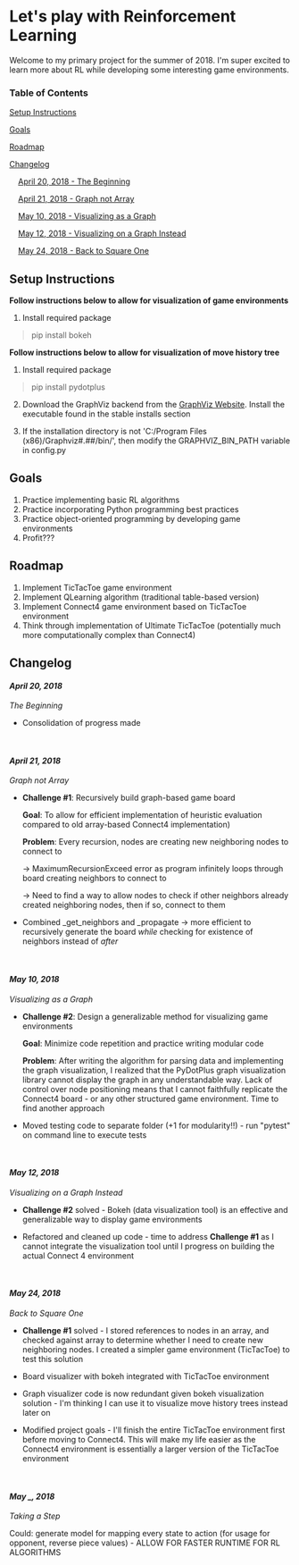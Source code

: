 # Let's play with Reinforcement Learning

Welcome to my primary project for the summer of 2018. I'm super excited to learn more about RL while developing some interesting game environments.

### Table of Contents
[Setup Instructions](#setup-instructions)

[Goals](#goals)

[Roadmap](#roadmap)

[Changelog](#changelog)

&nbsp;&nbsp;&nbsp;&nbsp;[April 20, 2018 - The Beginning](#april-20-2018)

&nbsp;&nbsp;&nbsp;&nbsp;[April 21, 2018 - Graph not Array](#april-21-2018)

&nbsp;&nbsp;&nbsp;&nbsp;[May 10, 2018 - Visualizing as a Graph](#may-10-2018)

&nbsp;&nbsp;&nbsp;&nbsp;[May 12, 2018 - Visualizing on a Graph Instead](#may-12-2018)

&nbsp;&nbsp;&nbsp;&nbsp;[May 24, 2018 - Back to Square One](#may-24-2018)


## Setup Instructions
**Follow instructions below to allow for visualization of game environments**
1. Install required package
> pip install bokeh

**Follow instructions below to allow for visualization of move history tree**
1. Install required package

> pip install pydotplus

2. Download the GraphViz backend from the [GraphViz Website](https://graphviz.gitlab.io/download/). Install the executable found in the stable installs section

3. If the installation directory is not 'C:/Program Files (x86)/Graphviz#.##/bin/', then modify the GRAPHVIZ_BIN_PATH variable in config.py

## Goals
1. Practice implementing basic RL algorithms
2. Practice incorporating Python programming best practices
3. Practice object-oriented programming by developing game environments
4. Profit???

## Roadmap
1. Implement TicTacToe game environment
2. Implement QLearning algorithm (traditional table-based version)
3. Implement Connect4 game environment based on TicTacToe environment
4. Think through implementation of Ultimate TicTacToe (potentially much more computationally complex than Connect4)

## Changelog
#### *April 20, 2018*
*The Beginning*
* Consolidation of progress made

<br>

#### *April 21, 2018*
*Graph not Array*
* **Challenge #1**: Recursively build graph-based game board
    
    **Goal**: To allow for efficient implementation of heuristic evaluation compared to old array-based Connect4 implementation)

    **Problem**: Every recursion, nodes are creating new neighboring nodes to connect to

    &rarr; MaximumRecursionExceed error as program infinitely loops through board creating neighbors to connect to

    &rarr; Need to find a way to allow nodes to check if other neighbors already created neighboring nodes, then if so, connect to them

* Combined _get_neighbors and _propagate &rarr; more efficient to recursively generate the board *while* checking for existence of neighbors instead of *after*

<br>

#### *May 10, 2018*
*Visualizing as a Graph*
* **Challenge #2**: Design a generalizable method for visualizing game environments 

    **Goal**: Minimize code repetition and practice writing modular code
    
    **Problem**: After writing the algorithm for parsing data and implementing the graph visualization, I realized that the PyDotPlus graph visualization library  cannot display the graph in any understandable way. Lack of control over node positioning means that I cannot faithfully replicate the Connect4 board - or any other structured game environment. Time to find another approach
    
* Moved testing code to separate folder (+1 for modularity!!) - run "pytest" on command line to execute tests

<br>

#### *May 12, 2018*
*Visualizing on a Graph Instead*
* **Challenge #2** solved - Bokeh (data visualization tool) is an effective and generalizable way to display game environments
    
* Refactored and cleaned up code - time to address **Challenge #1** as I cannot integrate the visualization tool until I progress on building the actual Connect 4 environment

<br>

#### *May 24, 2018*
*Back to Square One*

* **Challenge #1** solved - I stored references to nodes in an array, and checked against array to determine whether I need to create new neighboring nodes. I created a simpler game environment (TicTacToe) to test this solution

* Board visualizer with bokeh integrated with TicTacToe environment

* Graph visualizer code is now redundant given bokeh visualization solution - I'm thinking I can use it to visualize move history trees instead later on

* Modified project goals - I'll finish the entire TicTacToe environment first before moving to Connect4. This will make my life easier as the Connect4 environment is essentially a larger version of the TicTacToe environment

<br>

#### *May _, 2018*
*Taking a Step*

Could: generate model for mapping every state to action (for usage for opponent, reverse piece values) - ALLOW FOR FASTER RUNTIME FOR RL ALGORITHMS